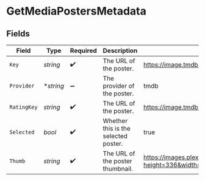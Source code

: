 # GetMediaPostersMetadata


## Fields

| Field                                                                                                                                                             | Type                                                                                                                                                              | Required                                                                                                                                                          | Description                                                                                                                                                       | Example                                                                                                                                                           |
| ----------------------------------------------------------------------------------------------------------------------------------------------------------------- | ----------------------------------------------------------------------------------------------------------------------------------------------------------------- | ----------------------------------------------------------------------------------------------------------------------------------------------------------------- | ----------------------------------------------------------------------------------------------------------------------------------------------------------------- | ----------------------------------------------------------------------------------------------------------------------------------------------------------------- |
| `Key`                                                                                                                                                             | *string*                                                                                                                                                          | :heavy_check_mark:                                                                                                                                                | The URL of the poster.                                                                                                                                            | https://image.tmdb.org/t/p/original/hntBJjqbv4m0Iyniqaztv9xaudI.jpg                                                                                               |
| `Provider`                                                                                                                                                        | **string*                                                                                                                                                         | :heavy_minus_sign:                                                                                                                                                | The provider of the poster.                                                                                                                                       | tmdb                                                                                                                                                              |
| `RatingKey`                                                                                                                                                       | *string*                                                                                                                                                          | :heavy_check_mark:                                                                                                                                                | The URL of the poster.                                                                                                                                            | https://image.tmdb.org/t/p/original/hntBJjqbv4m0Iyniqaztv9xaudI.jpg                                                                                               |
| `Selected`                                                                                                                                                        | *bool*                                                                                                                                                            | :heavy_check_mark:                                                                                                                                                | Whether this is the selected poster.                                                                                                                              | true                                                                                                                                                              |
| `Thumb`                                                                                                                                                           | *string*                                                                                                                                                          | :heavy_check_mark:                                                                                                                                                | The URL of the poster thumbnail.                                                                                                                                  | https://images.plex.tv/photo?height=336&width=225&minSize=1&upscale=1&url=https%3A%2F%2Fimage%2Etmdb%2Eorg%2Ft%2Fp%2Foriginal%2FhntBJjqbv4m0Iyniqaztv9xaudI%2Ejpg |